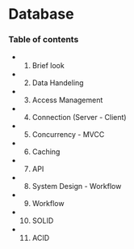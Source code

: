 # Database

### Table of contents
  + 1) Brief look
  + 2) Data Handeling
  + 3) Access Management 
  + 4) Connection (Server - Client)
  + 5) Concurrency - MVCC
  + 6) Caching
  + 7) API
  + 8) System Design - Workflow
  + 9) Workflow
  + 10) SOLID 
  + 11) ACID
